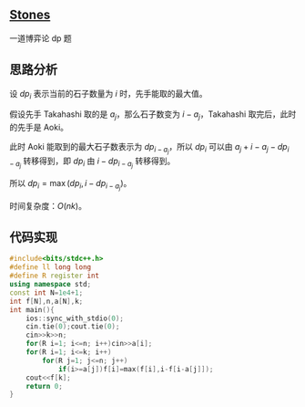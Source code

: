 ## [Stones](https://www.luogu.com.cn/problem/AT_abc270_d)

一道博弈论 dp 题

## 思路分析

设 $dp_i$ 表示当前的石子数量为 $i$ 时，先手能取的最大值。

假设先手 Takahashi 取的是 $a_j$，那么石子数变为 $i-a_j$，Takahashi 取完后，此时的先手是 Aoki。

此时 Aoki 能取到的最大石子数表示为 $dp_{i - a_j}$，所以 $dp_i$ 可以由 $a_j+i-a_j-dp_{i-a_j}$ 转移得到，即 $dp_i$ 由 $i-dp_{i-a_j}$ 转移得到。

所以 $dp_i=\max(dp_i,i-dp_{i-a_j})$。

时间复杂度：$O(nk)$。

## 代码实现

```cpp
#include<bits/stdc++.h>
#define ll long long
#define R register int
using namespace std;
const int N=1e4+1;
int f[N],n,a[N],k;
int main(){
	ios::sync_with_stdio(0);
	cin.tie(0);cout.tie(0);
	cin>>k>>n;
	for(R i=1; i<=n; i++)cin>>a[i];
	for(R i=1; i<=k; i++)
		for(R j=1; j<=n; j++)
			if(i>=a[j])f[i]=max(f[i],i-f[i-a[j]]);
	cout<<f[k];
	return 0;
}

```